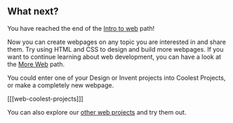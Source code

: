 ## What next?

You have reached the end of the [Intro to web](https://projects.raspberrypi.org/en/pathways/web-intro) path!

Now you can create webpages on any topic you are interested in and share them. Try using HTML and CSS to design and build more webpages. If you want to continue learning about web development, you can have a look at the [More Web](https://projects.raspberrypi.org/en/pathways/more-web) path.

You could enter one of your Design or Invent projects into Coolest Projects, or make a completely new webpage.

[[[web-coolest-projects]]]

You can also explore our [other web projects](https://projects.raspberrypi.org/en/projects?software%5B%5D=html-css-javascript) and try them out.
